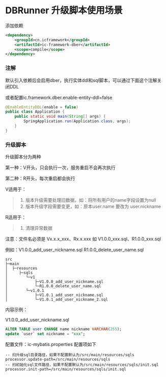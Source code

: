 
# DBRunner 升级脚本使用场景

添加依赖
```xml
<dependency>
    <groupId>cn.icframework</groupId>
    <artifactId>ic-framework-dber</artifactId>
    <scope>compile</scope>
</dependency>
```

### 注解

默认引入依赖后会启用dber，执行实体ddl和sql脚本，可以通过下面这个注解关闭DDL

或者配置ic.framework.dber.enable-entity-ddl=false
```java
@EnableEntityDDL(enable = false)
public class Application {
    public static void main(String[] args) {
        SpringApplication.run(Application.class, args);
    }
}
```


### 升级脚本
>
升级脚本分为两种

第一种：V开头，只会执行一次，服务重启不会再次执行

第二种：R开头，每次重启都会执行

V适用于：
> 1. 版本升级需要处理旧数据，如：将所有用户的name字段设置为null
> 2. 版本升级字段需要变更，如：原本user.name 要改为 user.nickname


R适用于：
> 1. 清理异常数据

注意：文件名必须是 Vx.x.x_xxx、Rx.x.xxx 如 V1.0.0_xxx.sql、R1.0.0_xxx.sql

例如：V1.0.0_add_user_nickname.sql R1.0.0_delete_user_name.sql
```
src
├─main
│  ├─resources
│     ├─sqls
│        └─v1
│            ├─V1.0.0_add_user_nickname.sql
│            └─R1.0.0_delete_user_name.sql
│        └─v1.0.1
│            ├─V1.0.1_add_user_nickname.sql
│            └─V1.0.1_add_user_nickname_2.sql
```

内容示例：

V1.0.0_add_user_nickname.sql

```sql
ALTER TABLE user CHANGE name nickname VARCHAR(255);
update `user` set nickname = "xxx";
```


配置文件：ic-mybatis.properties
配置项如下
```properties
-- 扫升级sql目录路径，如果不配置默认为/src/main/resources/sqls
processor.update-path=/src/main/resources/sqls
-- 扫初始化sql文件路径，如果不配置默认为/src/main/resources/sqls/init.sql
processor.init-path=/src/main/resources/sqls/init.sql
```
